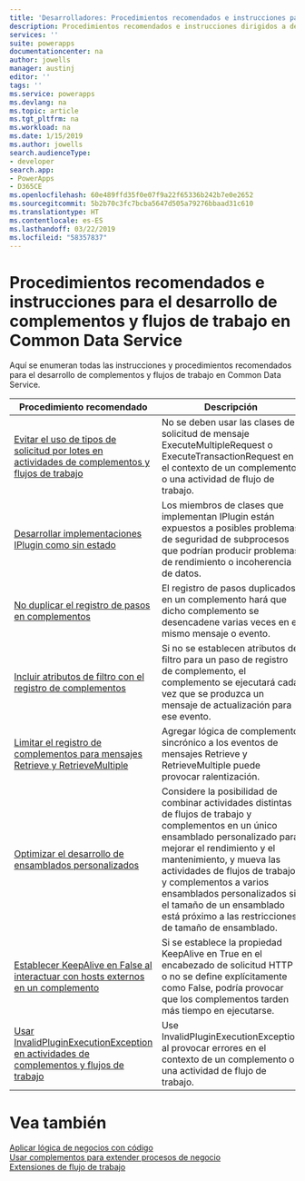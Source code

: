 ```yaml
---
title: 'Desarrolladores: Procedimientos recomendados e instrucciones para el desarrollo de complementos y flujos de trabajo en Common Data Service | Microsoft Docs'
description: Procedimientos recomendados e instrucciones dirigidos a desarrolladores que trabajan en el desarrollo de complementos y flujos de trabajo con Common Data Service en PowerApps.
services: ''
suite: powerapps
documentationcenter: na
author: jowells
manager: austinj
editor: ''
tags: ''
ms.service: powerapps
ms.devlang: na
ms.topic: article
ms.tgt_pltfrm: na
ms.workload: na
ms.date: 1/15/2019
ms.author: jowells
search.audienceType:
- developer
search.app:
- PowerApps
- D365CE
ms.openlocfilehash: 60e489ffd35f0e07f9a22f65336b242b7e0e2652
ms.sourcegitcommit: 5b2b70c3fc7bcba5647d505a79276bbaad31c610
ms.translationtype: HT
ms.contentlocale: es-ES
ms.lasthandoff: 03/22/2019
ms.locfileid: "58357837"
---
```

# <a name="best-practices-and-guidance-regarding-plug-in-and-workflow-development-for-the-common-data-service"></a>Procedimientos recomendados e instrucciones para el desarrollo de complementos y flujos de trabajo en Common Data Service

Aquí se enumeran todas las instrucciones y procedimientos recomendados para el desarrollo de complementos y flujos de trabajo en Common Data Service.

|Procedimiento recomendado  |Descripción  |
|---------|---------|
|[Evitar el uso de tipos de solicitud por lotes en actividades de complementos y flujos de trabajo](avoid-batch-requests-plugin.md)     |No se deben usar las clases de solicitud de mensaje ExecuteMultipleRequest o ExecuteTransactionRequest en el contexto de un complemento o una actividad de flujo de trabajo.         |
|[Desarrollar implementaciones IPlugin como sin estado](develop-iplugin-implementations-stateless.md)     |Los miembros de clases que implementan IPlugin están expuestos a posibles problemas de seguridad de subprocesos que podrían producir problemas de rendimiento o incoherencia de datos.         |
|[No duplicar el registro de pasos en complementos](do-not-duplicate-plugin-step-registration.md)     |El registro de pasos duplicados en un complemento hará que dicho complemento se desencadene varias veces en el mismo mensaje o evento.         |
|[Incluir atributos de filtro con el registro de complementos](include-filtering-attributes-plugin-registration.md)     |Si no se establecen atributos de filtro para un paso de registro de complemento, el complemento se ejecutará cada vez que se produzca un mensaje de actualización para ese evento.         |
|[Limitar el registro de complementos para mensajes Retrieve y RetrieveMultiple](limit-registration-plugins-retrieve-retrievemultiple.md)     |Agregar lógica de complemento sincrónico a los eventos de mensajes Retrieve y RetrieveMultiple puede provocar ralentización.         |
|[Optimizar el desarrollo de ensamblados personalizados](optimize-assembly-development.md)     |Considere la posibilidad de combinar actividades distintas de flujos de trabajo y complementos en un único ensamblado personalizado para mejorar el rendimiento y el mantenimiento, y mueva las actividades de flujos de trabajo y complementos a varios ensamblados personalizados si el tamaño de un ensamblado está próximo a las restricciones de tamaño de ensamblado.         |
|[Establecer KeepAlive en False al interactuar con hosts externos en un complemento](set-keepalive-false-interacting-external-hosts-plugin.md)     |Si se establece la propiedad KeepAlive en True en el encabezado de solicitud HTTP o no se define explícitamente como False, podría provocar que los complementos tarden más tiempo en ejecutarse.         |
|[Usar InvalidPluginExecutionException en actividades de complementos y flujos de trabajo](use-invalidpluginexecutionexception-plugin-workflow-activities.md)     |Use InvalidPluginExecutionException al provocar errores en el contexto de un complemento o una actividad de flujo de trabajo.         |

# <a name="see-also"></a>Vea también
[Aplicar lógica de negocios con código](../../apply-business-logic-with-code.md)<br />
[Usar complementos para extender procesos de negocio](../../plug-ins.md)<br />
[Extensiones de flujo de trabajo](../../workflow/workflow-extensions.md)<br />